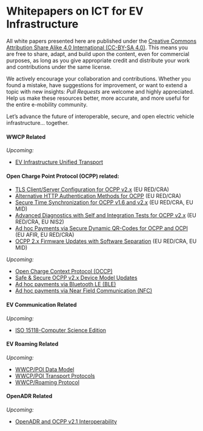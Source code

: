 # Whitepapers on ICT for EV Infrastructure

All white papers presented here are published under the [Creative Commons Attribution Share Alike 4.0 International (CC-BY-SA 4.0)](https://creativecommons.org/licenses/by-sa/4.0/). This means you are free to share, adapt, and build upon the content, even for commercial purposes, as long as you give appropriate credit and distribute your work and contributions under the same license.

We actively encourage your collaboration and contributions. Whether you found a mistake, have suggestions for improvement, or want to extend a topic with new insights: *Pull Requests* are welcome and highly appreciated. Help us make these resources better, more accurate, and more useful for the entire e-mobility community.

Let’s advance the future of interoperable, secure, and open electric vehicle infrastructure... together.

#### WWCP Related

*Upcoming:*

- [EV Infrastructure Unified Transport](UnifiedTransport/README.md)


#### Open Charge Point Protocol (OCPP) related:

- [TLS Client/Server Configuration for OCPP v2.x](TLSConfiguration/README.md) (EU RED/CRA)
- [Alternative HTTP Authentication Methods for OCPP](HTTPAuthExtensions/README.md) (EU RED/CRA)
- [Secure Time Synchronization for OCPP v1.6 and v2.x](SecureTimeSync/README.md) (EU RED/CRA, EU MID)
- [Advanced Diagnostics with Self and Integration Tests for OCPP v2.x](AdvancedDiagnostics/README.md) (EU RED/CRA, EU NIS2)
- [Ad hoc Payments via Secure Dynamic QR-Codes for OCPP and OCPI](SecureDynamicQRCodes/README.md) (EU AFIR, EU RED/CRA)
- [OCPP 2.x Firmware Updates with Software Separation](FirmwareUpdateSeparation/README.md) (EU RED/CRA, EU MID)

*Upcoming:*

- [Open Charge Context Protocol (OCCP)](OCCP/README.md)
- [Safe & Secure OCPP v2.x Device Model Updates](SafeAndSecureDeviceModelUpdates/README.md)
- [Ad hoc payments via Bluetooth LE (BLE)](AdHocPaymentsBLE/README.md)
- [Ad hoc payments via Near Field Communication (NFC)](AdHocPaymentsNFC/README.md)


#### EV Communication Related

*Upcoming:*

- [ISO 15118-Computer Science Edition](ISO15118-CSE/README.md)


#### EV Roaming Related

*Upcoming:*

- [WWCP/POI Data Model](WWCP-POI-Datamodel/README.md)
- [WWCP/POI Transport Protocols](WWCP-POI-TransportProtocols/README.md)
- [WWCP/Roaming Protocol](WWCP-Roaming-Protocol/README.md)


#### OpenADR Related

*Upcoming:*

- [OpenADR and OCPP v2.1 Interoperability](OpenADR-OCPPv2.1/README.md)


